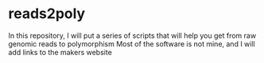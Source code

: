 # reads2poly
In this repository, I will put a series of scripts that will help you get from raw genomic reads to polymorphism
Most of the software is not mine, and I will add links to the makers website
